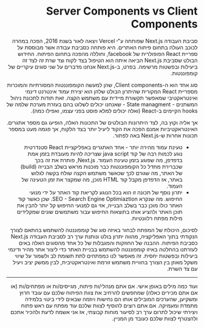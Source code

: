 <div dir='rtl'>

# Server Components vs Client Components

סביבת העבודה Next.js שפותחה ע"י Vercel ויצאה לאור בשנת 2016, הפכה במהרה לכוכב העולה בתחום פיתוח האתרים. היא פותחה כסביבת עבודה אשר מבוססת על ספריית React הפופולרית של facebook, וחוללה מהפכה בתחום הפיתוח. החידוש הבולט שסביבת Next.js הביאה איתה הוא הטיפול בצד לקוח וצד שרת זה לצד זה ביעילות ובפשטות מרשימה. בפרט, ב-Next.js אנחנו מדברים על שני סוגים עיקריים של קומפוננטות.

סוג אחד הוא ה-Client components, שהן למעשה הקומפוננטות המסורתיות והמוכרות מספריית React המקורית שהיתרון הבולט שלהן הוא יצירת עמוד אינטרנט דינמי ואינטראקטיבי שמאפשר תקשורת מיידית עם משתמש הקצה. זאת תודות לתכונת ניהול המשתנים - State managment - שאנחנו יכולים לשלוט בהם בעזרת מערכת שלמה של hooks הקיימים ב-React (ואלה יכולים למלא פוסט בפני עצמו, ואפילו כמה). 

אך אליה וקוץ בה, לצד היתרונות הבולטים של התכונות האלה, הופיעו גם מספר אתגרים. האינטראקטיביות אמנם הפכה את הקוד ליעיל יותר בצד הלקוח, אך פגמה מעט במספר תכונות אחרות ש-Next.js באה לפתור.

* טעינת עמוד מהירה יותר - אחד האתגרים באפליקציית React סטנדרטית נוגע לכמות רבה של קוד java script שצריכה להיות מעובדת בזמן אמת בדפדפן, מה שפוגע בזמן טעינת העמוד. Next.js, פותרת את זה בכך שכברירת מחדל כל הקומפוננטות כבר מוכנות מראש בשלב הבנייה (build) של האתר, מה שגורם לכך שכאשר משתמש הקצה שולח בקשה לגלוש באתר, אז הדפדפן מקבל קוד HTML מוכן, מה שמקצר את זמן הטעינה של העמוד.
*  יתרון נוסף של תכונה זו הוא בכל הנוגע לקריאת קוד האתר על ידי מנועי החיפוש. מה שנקרא SEO - Search Engine Optimiaztion. שכן כאשר קוד האתר כולו מוכן כבר בשלב הבנייה, אזי גם למנועי החיפוש קל יותר להבין את תוכן האתר ולהציע אותו בתוצאות החיפוש עבור משתמשים שונים שמקלידים מילות מפתח רלוונטיות.

לסיכום, היכולת של המפתח לבחור באיזה סוג של קומפוננטה להשתמש בהתאם לצורך הנקודתי בתוך האפליקציה, מהווה יתרון בולט ונותנת ערך רב לסביבת העבודה Next.js כסביבת הפיתוח. ההבנה של החוזקות והמגבלות של כל אחד מהסוגים האלה באים לעזרתנו בהחלטה באיזו קומפוננטה להשתמש בבניית האתר כדי ליצור אתר מהיר ודינמי ביעילות ובפשטות יחסית. זה מאפשר לנו כמפתחים לתת תשומת לב ולשמור על שיווי משקל מאוזן בין הצורך בחוויית משתמש זורמת ואינטראקטיבית, לבין ממשק יציב ויעיל עם צד השרת.

***
ועוד כמה מילים באופן אישי.
אם אתם מנהלי/ות פיתוח, מגייסים/ות או מפתחים/ות (או אם אתם מכירים כאלה) שמחפשים להרחיב את צוות הפיתוח שלכם עם עובד חרוץ ומשקיען, שהערכים המובילים אותו הם נחישות ויוזמה שבאים לידי ביטוי בלמידה מתמדת ומעמיקה. אם אתם רוצים להוסיף לצוות שלכם עוד מפתח עם ראש פתוח ויצירתי שיכול לתרום ערך רב לסיעור מוחות קבוצתי, אז אני אשמח לדעת ולהכיר אתכם ולהצטרף לצוות שלכם כעובד מן המניין. 
</div>